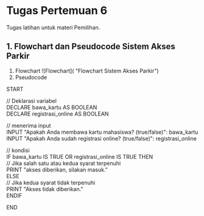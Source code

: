 # Tugas Pertemuan 6  
Tugas latihan untuk materi Pemilihan.   
## 1. Flowchart dan Pseudocode Sistem Akses Parkir
1. Flowchart
![Flowchart]( "Flowchart Sistem Akses Parkir")
2. Pseudocode
   
START   
   
  // Deklarasi variabel   
  DECLARE bawa_kartu AS BOOLEAN   
  DECLARE registrasi_online AS BOOLEAN   
   
  // menerima input    
  INPUT "Apakah Anda membawa kartu mahasiswa? (true/false)": bawa_kartu    
  INPUT "Apakah Anda sudah registrasi online? (true/false)": registrasi_online   
   
  // kondisi   
  IF bawa_kartu IS TRUE OR registrasi_online IS TRUE THEN    
    // Jika salah satu atau kedua syarat terpenuhi   
    PRINT "akses diberikan, silakan masuk."   
  ELSE   
    // Jika kedua syarat tidak terpenuhi   
    PRINT "Akses tidak diberikan."   
  ENDIF   
   
END   
